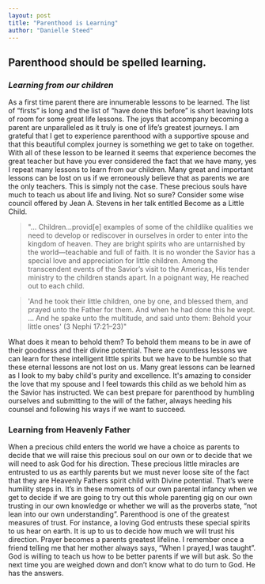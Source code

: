 ```yaml
---
layout: post
title: "Parenthood is Learning"
author: "Danielle Steed"
---
```


## Parenthood should be spelled learning. 
### *Learning from our children*

As a first time parent there are innumerable lessons to be learned. The list of “firsts” is long and the list of “have done this before” is short leaving lots of room for some great life lessons. The joys that accompany becoming a parent are unparalleled as it truly is one of life’s greatest journeys. I am grateful that I get to experience parenthood with a supportive spouse and that this beautiful complex journey is something we get to take on together. With all of these lesson to be learned it seems that experience becomes the great teacher but have you ever considered the fact that we have many, yes I repeat many lessons to learn from our children. Many great and important lessons can be lost on us if we erroneously believe that as parents we are the only teachers. This is simply not the case. These precious souls have much to teach us about life and living. Not so sure? Consider some wise council offered by Jean A. Stevens in her talk entitled Become as a Little Child. 

>"... Children...provid[e] examples of some of the childlike qualities we need to develop or rediscover in ourselves in order to enter into the kingdom of heaven. They are bright spirits who are untarnished by the world—teachable and full of faith. It is no wonder the Savior has a special love and appreciation for little children. Among the transcendent events of the Savior’s visit to the Americas, His tender ministry to the children stands apart. In a poignant way, He reached out to each child. 

>'And he took their little children, one by one, and blessed them, and prayed unto the Father for them. And when he had done this he wept. … And he spake unto the multitude, and said unto them: Behold your little ones'  (3 Nephi 17:21–23)"

What does it mean to behold them? To behold them means to be in awe of their goodness and their divine potential. There are countless lessons we can learn for these intelligent little spirits but we have to be humble so that these eternal lessons are not lost on us. Many great lessons can be learned as I look to my baby child's purity and excellence. It's amazing to consider the love that my spouse and I feel towards this child as we behold him as the Savior has instructed. We can best prepare for parenthood by humbling ourselves and submitting to the will of the father, always heeding his counsel and following his ways if we want to succeed.

### Learning from Heavenly Father
 
When a precious child enters the world we have a choice as parents to decide that we will raise this precious soul on our own or to decide that we will need to ask God for his direction. These precious little miracles are entrusted to us as earthly parents but we must never loose site of the fact that they are Heavenly Fathers spirit child with Divine potential. That’s were humility steps in. It’s in these moments of our own parental infancy when we get to decide if we are going to try out this whole parenting gig on our own trusting in our own knowledge or whether we will as the proverbs state, “not lean into our own understanding”. Parenthood is one of the greatest measures of trust. For instance, a loving God entrusts these special spirits to us hear on earth. It is up to us to decide how much we will trust his direction. Prayer becomes a parents greatest lifeline. I remember once a friend telling me that her mother always says, “When I prayed,I was taught”. God is willing to teach us how to be better parents if we will but ask. So the next time you are weighed down and don’t know what to do turn to God. He has the answers.
